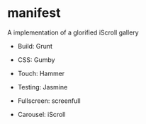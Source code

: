 manifest
========

A implementation of a glorified iScroll gallery

+ Build: Grunt 
+ CSS: Gumby
+ Touch: Hammer
+ Testing: Jasmine


+ Fullscreen: screenfull
+ Carousel: iScroll